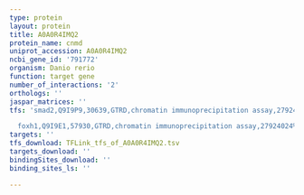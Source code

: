 ```yaml
---
type: protein
layout: protein
title: A0A0R4IMQ2
protein_name: cnmd
uniprot_accession: A0A0R4IMQ2
ncbi_gene_id: '791772'
organism: Danio rerio
function: target gene
number_of_interactions: '2'
orthologs: ''
jaspar_matrices: ''
tfs: 'smad2,Q9I9P9,30639,GTRD,chromatin immunoprecipitation assay,27924024%5Buid%5D,No

  foxh1,Q9I9E1,57930,GTRD,chromatin immunoprecipitation assay,27924024%5Buid%5D,No'
targets: ''
tfs_download: TFLink_tfs_of_A0A0R4IMQ2.tsv
targets_download: ''
bindingSites_download: ''
binding_sites_ls: ''

---
```

